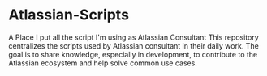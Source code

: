 # Atlassian-Scripts
A Place I put all the script I'm using as Atlassian Consultant
This repository centralizes the scripts used by Atlassian consultant in their daily work. 
The goal is to share knowledge, especially in development, to contribute to the Atlassian ecosystem and help solve common use cases.
